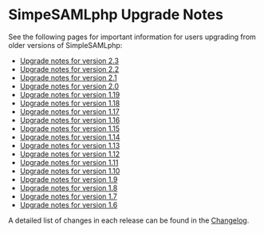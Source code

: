 # SimpeSAMLphp Upgrade Notes

See the following pages for important information for users upgrading
from older versions of SimpleSAMLphp:

* [Upgrade notes for version 2.3](simplesamlphp-upgrade-notes-2.3)
* [Upgrade notes for version 2.2](simplesamlphp-upgrade-notes-2.2)
* [Upgrade notes for version 2.1](simplesamlphp-upgrade-notes-2.1)
* [Upgrade notes for version 2.0](simplesamlphp-upgrade-notes-2.0)
* [Upgrade notes for version 1.19](simplesamlphp-upgrade-notes-1.19)
* [Upgrade notes for version 1.18](simplesamlphp-upgrade-notes-1.18)
* [Upgrade notes for version 1.17](simplesamlphp-upgrade-notes-1.17)
* [Upgrade notes for version 1.16](simplesamlphp-upgrade-notes-1.16)
* [Upgrade notes for version 1.15](simplesamlphp-upgrade-notes-1.15)
* [Upgrade notes for version 1.14](simplesamlphp-upgrade-notes-1.14)
* [Upgrade notes for version 1.13](simplesamlphp-upgrade-notes-1.13)
* [Upgrade notes for version 1.12](simplesamlphp-upgrade-notes-1.12)
* [Upgrade notes for version 1.11](simplesamlphp-upgrade-notes-1.11)
* [Upgrade notes for version 1.10](simplesamlphp-upgrade-notes-1.10)
* [Upgrade notes for version 1.9](simplesamlphp-upgrade-notes-1.9)
* [Upgrade notes for version 1.8](simplesamlphp-upgrade-notes-1.8)
* [Upgrade notes for version 1.7](simplesamlphp-upgrade-notes-1.7)
* [Upgrade notes for version 1.6](simplesamlphp-upgrade-notes-1.6)

A detailed list of changes in each release can be found in the
[Changelog](simplesamlphp-changelog).
